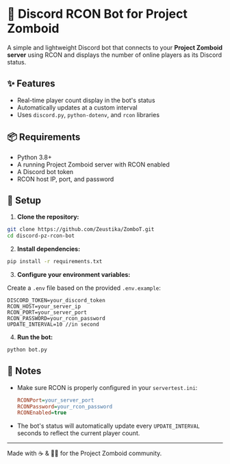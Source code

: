 # 🧟 Discord RCON Bot for Project Zomboid

A simple and lightweight Discord bot that connects to your **Project Zomboid server** using RCON and displays the number of online players as its Discord status.

## ✨ Features

- Real-time player count display in the bot's status
- Automatically updates at a custom interval
- Uses `discord.py`, `python-dotenv`, and `rcon` libraries

## 📦 Requirements

- Python 3.8+
- A running Project Zomboid server with RCON enabled
- A Discord bot token
- RCON host IP, port, and password

## 🔧 Setup

1. **Clone the repository:**

```bash
git clone https://github.com/Zeustika/ZomboT.git
cd discord-pz-rcon-bot
```

2. **Install dependencies:**

```bash
pip install -r requirements.txt
```

3. **Configure your environment variables:**

Create a `.env` file based on the provided `.env.example`:

```env
DISCORD_TOKEN=your_discord_token
RCON_HOST=your_server_ip
RCON_PORT=your_server_port
RCON_PASSWORD=your_rcon_password
UPDATE_INTERVAL=10 //in second
```

4. **Run the bot:**

```bash
python bot.py
```

## 📌 Notes

- Make sure RCON is properly configured in your `servertest.ini`:
  ```ini
  RCONPort=your_server_port
  RCONPassword=your_rcon_password
  RCONEnabled=true
  ```
- The bot's status will automatically update every `UPDATE_INTERVAL` seconds to reflect the current player count.


---

Made with ☕ & 🧟‍♂️ for the Project Zomboid community.
```
